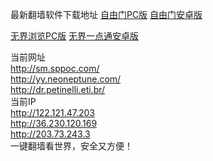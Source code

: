 最新翻墙软件下载地址
<a href="https://git.io/fgp" target="_blank" title="下载最新自由门">自由门PC版</a>
<a href="https://git.io/fgma" target="_blank" title="下载自由门安卓版">自由门安卓版</a></br></p>
<a href="http://git.io/HNvvvQ" target="_blank" title="下载无界浏览桌面版">无界浏览PC版</a>
<a href="http://git.io/2S1IBQ " target="_blank" title="下载无界浏览安卓版">无界一点通安卓版</a></br>

当前网址</br>
http://sm.sppoc.com/</br>
http://yy.neoneptune.com/</br>
http://dr.petinelli.eti.br/</br>
当前IP</br>
http://122.121.47.203</br>
http://36.230.120.169</br>
http://203.73.243.3</br>
一键翻墙看世界，安全又方便！

